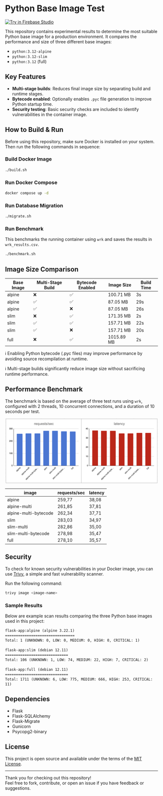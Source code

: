 # Python Base Image Test

<a href="https://studio.firebase.google.com/import?url=https%3A%2F%2Fgithub.com%2Farifnd%2Fpython-base-image-test">
  <picture>
    <source
      media="(prefers-color-scheme: dark)"
      srcset="https://cdn.firebasestudio.dev/btn/try_light_32.svg">
    <source
      media="(prefers-color-scheme: light)"
      srcset="https://cdn.firebasestudio.dev/btn/try_dark_32.svg">
    <img
      height="32"
      alt="Try in Firebase Studio"
      src="https://cdn.firebasestudio.dev/btn/try_blue_32.svg">
  </picture>
</a>

This repository contains experimental results to determine the most suitable Python base image for a production environment. It compares the performance and size of three different base images:

- `python:3.12-alpine`
- `python:3.12-slim`
- `python:3.12` (full)

## Key Features

- **Multi-stage builds**: Reduces final image size by separating build and runtime stages.
- **Bytecode enabled**: Optionally enables `.pyc` file generation to improve Python startup time.
- **Security testing**: Basic security checks are included to identify vulnerabilities in the container image.

## How to Build & Run

Before using this repository, make sure Docker is installed on your system. Then run the following commands in sequence:

### Build Docker Image

```bash
./build.sh
```

### Run Docker Compose

```bash
docker compose up -d
```

### Run Database Migration

```bash
./migrate.sh
```

### Run Benchmark

This benchmarks the running container using `wrk` and saves the results in `wrk_results.csv`.

```bash
./benchmark.sh
```

## Image Size Comparison

| Base Image | Multi-Stage Build | Bytecode Enabled | Image Size | Build Time |
| ---------- | ----------------- | ---------------- | ---------- | ---------- |
| alpine     | ❌                 | ✅                | 100.71 MB  | 3s         |
| alpine     | ✅                 | ✅                | 87.05 MB   | 29s        |
| alpine     | ✅                 | ❌                | 87.05 MB   | 26s        |
| slim       | ❌                 | ✅                | 171.35 MB  | 2s         |
| slim       | ✅                 | ✅                | 157.71 MB  | 22s        |
| slim       | ✅                 | ❌                | 157.71 MB  | 20s        |
| full       | ❌                 | ✅                | 1015.89 MB | 2s         |

ℹ️ Enabling Python bytecode (.pyc files) may improve performance by avoiding source recompilation at runtime. 

ℹ️ Multi-stage builds significantly reduce image size without sacrificing runtime performance.

## Performance Benchmark

The benchmark is based on the average of three test runs using `wrk`, configured with 2 threads, 10 concurrent connections, and a duration of 10 seconds per test.

![Performance Results](https://raw.githubusercontent.com/arifnd/python-base-image-test/refs/heads/main/results.png)

| image                  | requests/sec | latency |
|------------------------|--------------|---------|
| alpine                 | 259,77       | 38,08   |
| alpine-multi           | 261,85       | 37,81   |
| alpine-multi-bytecode  | 262,34       | 37,71   |
| slim                   | 283,03       | 34,97   |
| slim-multi             | 282,86       | 35,00   |
| slim-multi-bytecode    | 278,98       | 35,47   |
| full                   | 278,10       | 35,57   |

## Security

To check for known security vulnerabilities in your Docker image, you can use [Trivy](https://github.com/aquasecurity/trivy), a simple and fast vulnerability scanner.

Run the following command:

```bash
trivy image <image-name>
```

### Sample Results

Below are example scan results comparing the three Python base images used in this project:

```text
flask-app:alpine (alpine 3.22.1)
================================
Total: 1 (UNKNOWN: 0, LOW: 0, MEDIUM: 0, HIGH: 0, CRITICAL: 1)

flask-app:slim (debian 12.11)
=============================
Total: 106 (UNKNOWN: 1, LOW: 74, MEDIUM: 22, HIGH: 7, CRITICAL: 2)

flask-app:full (debian 12.11)
=============================
Total: 1711 (UNKNOWN: 6, LOW: 775, MEDIUM: 666, HIGH: 253, CRITICAL: 11)
```

## Dependencies

- Flask
- Flask-SQLAlchemy
- Flask-Migrate
- Gunicorn
- Psycopg2-binary

## License

This project is open source and available under the terms of the [MIT License](LICENSE).

---

Thank you for checking out this repository!  
Feel free to fork, contribute, or open an issue if you have feedback or suggestions.
